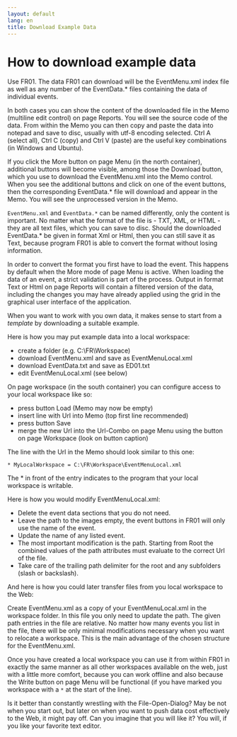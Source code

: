 ```yaml
---
layout: default
lang: en
title: Download Example Data
---
```


# How to download example data

Use FR01. The data FR01 can download will be the EventMenu.xml index file
as well as any number of the EventData.* files containing the data of individual events.

In both cases you can show the content of the downloaded file in the Memo
(multiline edit control) on page Reports.
You will see the source code of the data.
From within the Memo you can then copy and paste the data into notepad and save to disc,
usually with utf-8 encoding selected. Ctrl A (select all), Ctrl C (copy) and Ctrl V (paste)
are the useful key combinations (in Windows and Ubuntu).

If you click the More button on page Menu (in the north container),
additional buttons will become visible, among those the Download button,
which you use to download the EventMenu.xml into the Memo control.
When you see the additional buttons and click on one of the event buttons,
then the corresponding EventData.* file will download and appear in the Memo.
You will see the unprocessed version in the Memo.

`EventMenu.xml` and `EventData.*` can be named differently, only the content is important.
No matter what the format of the file is - TXT, XML, or HTML - they are all text files,
which you can save to disc. Should the downloaded EventData.* be given in format Xml or Html,
then you can still save it as Text,
because program FR01 is able to convert the format without losing information.

In order to convert the format you first have to load the event.
This happens by default when the More mode of page Menu is active.
When loading the data of an event, a strict validation is part of the process.
Output in format Text or Html on page Reports will contain a filtered version of the data,
including the changes you may have already applied
using the grid in the graphical user interface of the application.

When you want to work with you own data, it makes sense to start from a *template*
by downloading a suitable example.

Here is how you may put example data into a local workspace:
- create a folder (e.g. C:\FR\Workspace)
- download EventMenu.xml and save as EventMenuLocal.xml
- download EventData.txt and save as ED01.txt
- edit EventMenuLocal.xml (see below)

On page workspace (in the south container) you can configure access to your local workspace like so:
- press button Load (Memo may now be empty)
- insert line with Url into Memo (top first line recommended)
- press button Save
- merge the new Url into the Url-Combo on page Menu using the button on page Workspace (look on button caption)

The line with the Url in the Memo should look similar to this one:
```
* MyLocalWorkspace = C:\FR\Workspace\EventMenuLocal.xml
```

The * in front of the entry indicates to the program that your local workspace is writable.

Here is how you would modify EventMenuLocal.xml:
- Delete the event data sections that you do not need.
- Leave the path to the images empty, the event buttons in FR01 will only use the name of the event.
- Update the name of any listed event.
- The most important modification is the path. Starting from Root the combined
  values of the path attributes must evaluate to the correct Url of the file.
- Take care of the trailing path delimiter for the root and any subfolders (slash or backslash).

And here is how you could later transfer files from you local workspace to the Web:

Create EventMenu.xml as a copy of your EventMenuLocal.xml in the workspace folder.
In this file you only need to update the path.
The given path entries in the file are relative.
No matter how many events you list in the file,
there will be only minimal modifications necessary when you want to relocate a workspace.
This is the main advantage of the chosen structure for the EventMenu.xml.

Once you have created a local workspace you can use it from within FR01
in exactly the same manner as all other workspaces available on the web,
just with a little more comfort,
because you can work offline and also because the Write button on page Menu will be functional
(if you have marked you workspace with a `*` at the start of the line).

Is it better than constantly wrestling with the File-Open-Dialog?
May be not when you start out,
but later on when you want to push data cost effectively to the Web, it might pay off.
Can you imagine that you will like it? You will, if you like your favorite text editor.

